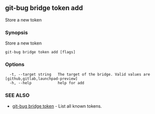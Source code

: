 ## git-bug bridge token add

Store a new token

### Synopsis

Store a new token

```
git-bug bridge token add [flags]
```

### Options

```
  -t, --target string   The target of the bridge. Valid values are [github,gitlab,launchpad-preview]
  -h, --help            help for add
```

### SEE ALSO

* [git-bug bridge token](git-bug_bridge_token.md)	 - List all known tokens.

